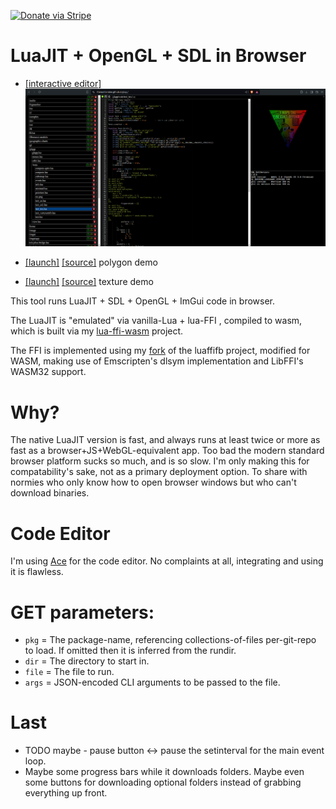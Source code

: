 [![Donate via Stripe](https://img.shields.io/badge/Donate-Stripe-green.svg)](https://buy.stripe.com/00gbJZ0OdcNs9zi288)<br>

# LuaJIT + OpenGL + SDL in Browser

-	[[interactive editor]](https://thenumbernine.github.io/glapp/)
[![](pic.png)](https://thenumbernine.github.io/glapp/)


-	[[launch]](https://thenumbernine.github.io/glapp/?dir=glapp/tests&file=test_es.lua)
	[[source]](https://thenumbernine.github.io/lua/glapp/tests/test_es.lua)
	polygon demo
-	[[launch]](https://thenumbernine.github.io/glapp/?dir=glapp/tests&file=test_tex.lua)
	[[source]](https://thenumbernine.github.io/lua/glapp/tests/test_tex.lua)
	texture demo

This tool runs LuaJIT + SDL + OpenGL + ImGui code in browser.

The LuaJIT is "emulated" via vanilla-Lua + lua-FFI , compiled to wasm, which is built via my [lua-ffi-wasm](http://github.com/thenumbernine/lua-ffi-wasm) project.

The FFI is implemented using my [fork](https://github.com/thenumbernine/luaffifb) of the luaffifb project, modified for WASM, making use of Emscripten's dlsym implementation and LibFFI's WASM32 support.

# Why?

The native LuaJIT version is fast, and always runs at least twice or more as fast as a browser+JS+WebGL-equivalent app.
Too bad the modern standard browser platform sucks so much, and is so slow.
I'm only making this for compatability's sake, not as a primary deployment option.  To share with normies who only know how to open browser windows but who can't download binaries.

# Code Editor

I'm using [Ace](https://github.com/ajaxorg/ace) for the code editor.  No complaints at all, integrating and using it is flawless.

# GET parameters:

- `pkg` = The package-name, referencing collections-of-files per-git-repo to load.  If omitted then it is inferred from the rundir.
- `dir` = The directory to start in.
- `file` = The file to run.
- `args` = JSON-encoded CLI arguments to be passed to the file.

# Last

- TODO maybe - pause button <-> pause the setinterval for the main event loop.
- Maybe some progress bars while it downloads folders.  Maybe even some buttons for downloading optional folders instead of grabbing everything up front.

